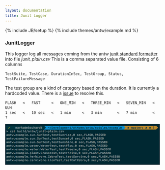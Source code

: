 ```yaml
---
layout: documentation
title: Junit Logger
---
```

{% include JB/setup %}
{% include themes/antw/example.md %}

### JunitLogger
This logger log all messages coming from the antw [junit standard formatter](/documentation/junit-formatter/junit-standard-formatter.html) into file *junit_plain.csv*
This is a comma separated value file. Consisting of 6 columns

    TestSuite, TestCase, DurationInSec, TestGroup, Status, TestFailureMessage

The test group are a kind of category based on the duration. It is currently a hardcoded value. There is a [issue](https://github.com/mbauhardt/antw/issues/22) to resolve this.

    FLASH   <   FAST     <   ONE_MIN   <   THREE_MIN   <   SEVEN_MIN   <   UUH
    1 sec   <   10 sec   <   1 min     <   3 min       <   7 min       <   ?

[![JunitLogger](junit_logger.png)](junit_logger.png)
